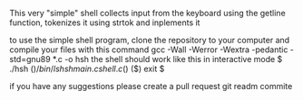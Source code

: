 This very "simple" shell collects input from the keyboard using the getline function, tokenizes it using strtok and inplements it

to use the simple shell program,
clone the repository to your computer
and compile your files with this command
gcc -Wall -Werror -Wextra -pedantic -std=gnu89 *.c -o hsh
the shell should work like this in interactive mode
$ ./hsh
($) /bin/ls
hsh main.c shell.c
($)
($) exit
$

if you have any suggestions please create a pull request
git readm commite
